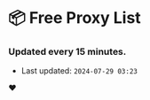 # :package: Free Proxy List
### Updated every 15 minutes.

- Last updated: `2024-07-29 03:23`

:heart:
